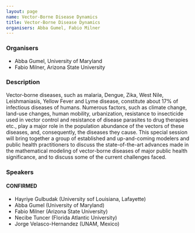```yaml
---
layout: page
name: Vector-Borne Disease Dynamics
title: Vector-Borne Disease Dynamics
organisers: Abba Gumel, Fabio Milner
---
```


### Organisers

- Abba Gumel, University of Maryland
- Fabio Milner, Arizona State University



### Description

Vector-borne diseases, such as malaria, Dengue, Zika, West Nile, Leishmaniasis, Yellow Fever and Lyme disease, constitute about 17% of infectious diseases of humans. Numerous factors, such as climate change, land-use changes, human mobility, urbanization, resistance to insecticide used in vector control and resistance of disease parasites to drug therapies etc., play a major role in the population abundance of the vectors of these diseases, and, consequently, the diseases they cause.  This special session will bring together a group of established and up-and-coming modelers and public health practitioners to discuss the state-of-the-art advances made in the mathematical modeling of vector-borne diseases of major public health significance, and to discuss some of the current challenges faced.



### Speakers

#### CONFIRMED
- Hayriye Gulbudak (University sof Louisiana, Lafayette)
- Abba Gumel (University of Maryland)
- Fabio Milner (Arizona State University)
- Necibe Tuncer (Florida Atlantic University)
- Jorge Velasco-Hernandez (UNAM, Mexico)




